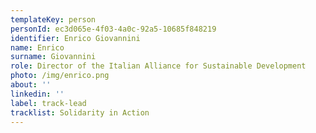 ```yaml
---
templateKey: person
personId: ec3d065e-4f03-4a0c-92a5-10685f848219
identifier: Enrico Giovannini
name: Enrico
surname: Giovannini
role: Director of the Italian Alliance for Sustainable Development
photo: /img/enrico.png
about: ''
linkedin: ''
label: track-lead
tracklist: Solidarity in Action
---
```

